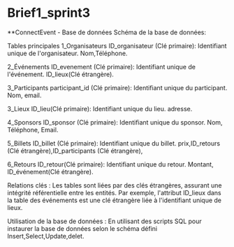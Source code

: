 # Brief1_sprint3
**ConnectEvent - Base de données 
Schéma de la base de données:

Tables principales
1_Organisateurs
ID_organisateur (Clé primaire): Identifiant unique de l'organisateur.
Nom,Téléphone.

2_Événements
ID_evenement (Clé primaire): Identifiant unique de l'événement.
ID_lieux(Clé étrangère).

3_Participants
participant_id (Clé primaire): Identifiant unique du participant.
Nom, email.

3_Lieux
ID_lieu(Clé primaire): Identifiant unique du lieu.
adresse.

4_Sponsors
ID_sponsor (Clé primaire): Identifiant unique du sponsor.
Nom, Téléphone, Email.

5_Billets
ID_billet (Clé primaire): Identifiant unique du billet.
prix,ID_retours (Clé étrangère),ID_participants (Clé étrangère),

6_Retours
ID_retour(Clé primaire): Identifiant unique du retour.
Montant, ID_événement(Clé étrangère).

Relations clés :
Les tables sont liées par des clés étrangères, assurant une intégrité référentielle entre les entités.
Par exemple, l'attribut ID_lieux dans la table des événements est une clé étrangère liée à l'identifiant unique de lieux.


Utilisation de la base de données :
En utilisant des scripts SQL pour instaurer la base de données selon le schéma défini
Insert,Select,Update,delet.

